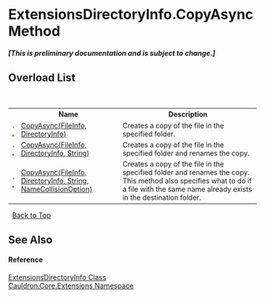 # ExtensionsDirectoryInfo.CopyAsync Method 
 _**\[This is preliminary documentation and is subject to change.\]**_


## Overload List
&nbsp;<table><tr><th></th><th>Name</th><th>Description</th></tr><tr><td>![Public method](media/pubmethod.gif "Public method")![Static member](media/static.gif "Static member")</td><td><a href="M_Cauldron_Core_Extensions_ExtensionsDirectoryInfo_CopyAsync">CopyAsync(FileInfo, DirectoryInfo)</a></td><td>
Creates a copy of the file in the specified folder.</td></tr><tr><td>![Public method](media/pubmethod.gif "Public method")![Static member](media/static.gif "Static member")</td><td><a href="M_Cauldron_Core_Extensions_ExtensionsDirectoryInfo_CopyAsync_1">CopyAsync(FileInfo, DirectoryInfo, String)</a></td><td>
Creates a copy of the file in the specified folder and renames the copy.</td></tr><tr><td>![Public method](media/pubmethod.gif "Public method")![Static member](media/static.gif "Static member")</td><td><a href="M_Cauldron_Core_Extensions_ExtensionsDirectoryInfo_CopyAsync_2">CopyAsync(FileInfo, DirectoryInfo, String, NameCollisionOption)</a></td><td>
Creates a copy of the file in the specified folder and renames the copy. This method also specifies what to do if a file with the same name already exists in the destination folder.</td></tr></table>&nbsp;
<a href="#extensionsdirectoryinfo.copyasync-method">Back to Top</a>

## See Also


#### Reference
<a href="T_Cauldron_Core_Extensions_ExtensionsDirectoryInfo">ExtensionsDirectoryInfo Class</a><br /><a href="N_Cauldron_Core_Extensions">Cauldron.Core.Extensions Namespace</a><br />